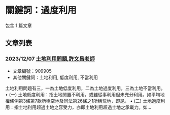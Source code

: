 # 關鍵詞：過度利用

包含 1 篇文章

## 文章列表

### 2023/12/07 [土地利用問題,許文昌老師](../../articles/909905_%E5%9C%9F%E5%9C%B0%E5%88%A9%E7%94%A8%E5%95%8F%E9%A1%8C%2C%E8%A8%B1%E6%96%87%E6%98%8C%E8%80%81%E5%B8%AB.md)
- 文章編號：909905
- 其他關鍵詞：土地利用, 低度利用, 不當利用

土地利用問題有三，一為土地低度利用，二為土地過度利用，三為土地不當利用。 • (一) 土地低度利用：指土地閒置不利用，或雖從事利用但未充分利用。如平均地權條例第3條第7款所稱空地及同法第26條之1所稱荒地，即是。 • (二) 土地過度利用：指土地利用超過土地之容受力，亦即土地利用超過土地之承載力。如...
